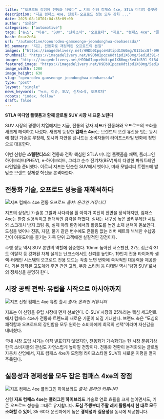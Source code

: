 ```yaml
---
title: "“오프로드 감성에 전동화 더했다” … 지프 신형 컴패스 4xe, STLA 미디엄 플랫폼 기반"
description: "지프 컴패스 4xe, 전동화·오프로드 성능 모두 강화 ..."
date: 2025-08-18T01:04:35+09:00
author: "오은진"
categories: ["automotive"]
tags: ["뉴스", "이슈", "SUV", "신차소식", "오프로더", "지프", "컴패스 4xe", "플랫폼혁신", "전동화트렌드"]
hash: 0cac2c64
url: "/automotive/opeurodeu-gamseonge-jeondonghwa-deohaessda/"
h5_summary: "지프, 전동화로 재정의된 오프로드의 본질"
images: ["https://imagedelivery.net/H9Db0IpqceHdtipd1X60mg/012bcc8f-0909-4dff-d074-81dc79e47500/public", "https://imagedelivery.net/H9Db0IpqceHdtipd1X60mg/5ed1d391-9f84-409e-6b8b-b6eed256f900/public", "https://imagedelivery.net/H9Db0IpqceHdtipd1X60mg/9e0c84b8-6a25-4383-a0d7-f1c32fb07c00/public", "https://imagedelivery.net/H9Db0IpqceHdtipd1X60mg/f6b34f3d-b801-44d6-c869-c3a5bd177900/public"]
thumbnail: "https://imagedelivery.net/H9Db0IpqceHdtipd1X60mg/5ed1d391-9f84-409e-6b8b-b6eed256f900/public"
image: "https://imagedelivery.net/H9Db0IpqceHdtipd1X60mg/5ed1d391-9f84-409e-6b8b-b6eed256f900/public"
featured_image: "https://imagedelivery.net/H9Db0IpqceHdtipd1X60mg/5ed1d391-9f84-409e-6b8b-b6eed256f900/public"
image_width: 1200
image_height: 630
slug: "opeurodeu-gamseonge-jeondonghwa-deohaessda"
type: "post"
layout: "single"
news_keywords: "뉴스, 이슈, SUV, 신차소식, 오프로더"
robots: "index, follow"
draft: false
---
```


**STLA 미디엄 플랫폼과 함께 글로벌 SUV 시장 새 표준 노린다**

SUV 시장의 경쟁이 치열해지는 지금, 전통의 강자 **지프**가 전동화와 오프로드의 조화를 새롭게 해석하고 나섰다. 새롭게 등장한 **컴패스 4xe**는 브랜드의 오랜 유산을 잇는 동시에 첨단 기술로 무장해, 도시와 자연을 넘나드는 소비자들의 라이프스타일 변화에 정면으로 대응한다.  

이번 신형은 **스텔란티스**의 전동화 전략 핵심인 STLA 미디엄 플랫폼을 채택, 플러그인 하이브리드(PHEV), e-하이브리드, 그리고 순수 전기차(BEV)까지 다양한 파워트레인 라인업을 준비했다. 이로써 지프는 단순한 SUV에서 벗어나, 미래 모빌리티 트렌드에 발맞춘 브랜드 정체성 혁신을 본격화한다.

## 전동화 기술, 오프로드 성능을 재해석하다

![지프 컴패스 4xe 전동 오프로드](https://imagedelivery.net/H9Db0IpqceHdtipd1X60mg/f6b34f3d-b801-44d6-c869-c3a5bd177900/public)
*출처: 온라인 커뮤니티*


지프의 상징인 7-슬롯 그릴과 사다리꼴 휠 아치가 여전히 전면을 장식하지만, 컴패스 4xe는 한층 실용적이고 현대적인 감각을 더했다. 실내는 내구성 높은 폴리우레탄 시트와 스크래치 방지 코팅 등, 실제 야외 환경에서의 활용도를 높인 소재 선택이 돋보인다. 도심을 벗어나 진흙, 자갈, 물기 같은 변수에도 흔들림 없는 러버 매트와 넉넉한 수납공간이 아웃도어를 즐기는 가족 단위 고객에겐 실질적인 강점이다.

주행 성능 역시 SUV 본연의 역할에 집중했다. 10mm 높아진 서스펜션, 27도 접근각·31도 이탈각 등 강화된 차체 설계는 난코스에서도 신뢰를 높인다. 19인치 전용 타이어와 셀렉-터레인 시스템의 오프로드 전용 모드는 각종 노면 변화에 즉각적인 대응력을 제공한다. 기본 장착된 고도계와 후면 견인 고리, 무광 스티커 등 디테일 역시 '탐험 SUV'로서의 정체성을 분명히 한다.

## 시장 공략 전략: 유럽을 시작으로 아시아까지

![지프 신형 컴패스 4xe 유럽 출시](https://imagedelivery.net/H9Db0IpqceHdtipd1X60mg/012bcc8f-0909-4dff-d074-81dc79e47500/public)
*출처: 온라인 커뮤니티*


지프는 이 신형을 유럽 시장에 먼저 선보인다. C-SUV 시장의 25%라는 핵심 세그먼트에서 컴패스 4xe가 전동화 트렌드의 새로운 기준이 되길 기대한다. 브랜드 측은 “도심의 쾌적함과 오프로드의 강인함을 모두 원하는 소비자에게 최적의 선택”이라며 자신감을 내비쳤다.  

국내 시장 도입 시기는 아직 발표되지 않았지만, 전동화가 가속화되는 현 시장 분위기상 한국 소비자들의 관심도 자연스럽게 높아질 전망이다. 전동화 전환이 본격화되는 글로벌 자동차 산업에서, 지프 컴패스 4xe가 모험형 라이프스타일 SUV의 새로운 지평을 열지 주목된다.

## 실용성과 경제성을 모두 잡은 컴패스 4xe의 장점

![지프 컴패스 4xe 플러그인 하이브리드](https://imagedelivery.net/H9Db0IpqceHdtipd1X60mg/9e0c84b8-6a25-4383-a0d7-f1c32fb07c00/public)
*출처: 온라인 커뮤니티*

신형 **지프 컴패스 4xe**는 **플러그인 하이브리드** 기술로 연료 효율을 크게 높이면서도, 기존 오프로드 성능을 그대로 유지합니다. **도심 주행부터 주말 레저 활동까지 한 대로 모두 소화할 수 있어**, 35-60대 운전자에게 높은 **경제성**과 **실용성**을 동시에 제공합니다.

